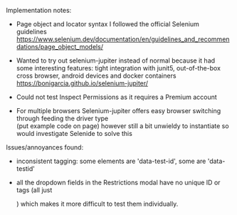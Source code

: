 Implementation notes:
- Page object and locator syntax I followed the official Selenium guidelines
  https://www.selenium.dev/documentation/en/guidelines_and_recommendations/page_object_models/
  
- Wanted to try out selenium-jupiter instead of normal because it had some interesting features: 
  tight integration with junit5, out-of-the-box cross browser, android devices and docker containers
  https://bonigarcia.github.io/selenium-jupiter/
  
- Could not test Inspect Permissions as it requires a Premium account

- For multiple browsers Selenium-jupiter offers easy browser switching through feeding the driver type  
  (put example code on page) however still a bit unwieldy to instantiate so would investigate Selenide to solve this
  
Issues/annoyances found:
- inconsistent tagging: some elements are 'data-test-id', some are 'data-testid'
  
- all the dropdown fields in the Restrictions modal have no unique ID or tags
  (all just <div class="css-4avucx-control">) which makes it more difficult to 
  test them individually.

  
